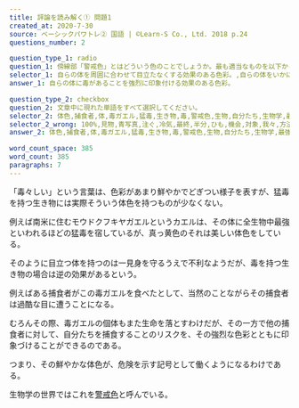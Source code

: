 ```yaml
---
title: 評論を読み解く① 問題1
created_at: 2020-7-30
source: ベーシックパワトレ② 国語 | ©Learn-S Co., Ltd. 2018 p.24
questions_number: 2

question_type_1: radio
question_1: 傍線部「警戒色」とはどういう色のことでしょうか。最も適当なものを以下から一つ選んでください。
selector_1: 自らの体を周囲に合わせて目立たなくする効果のある色彩。,自らの体をいかにも強そうに見せる効果のある色彩。,自らの体に毒があることを強烈に印象付ける効果のある色彩。,自らの体に強力な毒があることを隠す効果のある色彩。
answer_1: 自らの体に毒があることを強烈に印象付ける効果のある色彩。

question_type_2: checkbox
question_2: 文章中に現れた単語をすべて選択してください。
selector_2: 体色,捕食者,体,毒ガエル,猛毒,生き物,毒,警戒色,生物,自分たち,生物学,最強,黄色,効果,リスク,個体,生命,様子,カエル,記号,目,南米,言葉,色彩,世界
selector_2_wrong: 100%,見物,青写真,注ぐ,冷気,最終,半分,ひも,機会,対象,我々,方法,普通,お笑い,鑑定,文,発揮,戸棚,複製,首,意見,一般国民,大分,確認,矢,衣食住,どこ,背後,弁当,道義,根,文章,からだ,格好,田舎,注文,偽り,表現,標準,停車場,活用,じめじめ,ふしぎ,始末,兄弟,羽根,取消し,経過,判断,薄暗い,変化,趣味,ボックス,心持ち
answer_2: 体色,捕食者,体,毒ガエル,猛毒,生き物,毒,警戒色,生物,自分たち,生物学,最強,黄色,効果,リスク,個体,生命,様子,カエル,記号,目,南米,言葉,色彩,世界

word_count_space: 385
word_count: 385
paragraphs: 7
---
```


「毒々しい」という言葉は、色彩があまり鮮やかでどぎつい様子を表すが、猛毒を持つ生き物には実際そういう体色を持つものが少なくない。

例えば南米に住むモウドクフキヤガエルというカエルは、その体に全生物中最強といわれるほどの猛毒を宿しているが、真っ黄色のそれは美しい体色をしている。

そのように目立つ体を持つのは一見身を守るうえで不利なようだが、毒を持つ生き物の場合は逆の効果があるという。

例えばある捕食者がこの毒ガエルを食べたとして、当然のことながらその捕食者は過酷な目に遭うことになる。

むろんその際、毒ガエルの個体もまた生命を落とすわけだが、その一方で他の捕食者に対して、自分たちを捕食することのリスクを、その強烈な色彩とともに印象づけることができるのである。

つまり、その鮮やかな体色が、危険を示す記号として働くようになるわけである。

生物学の世界ではこれを<u>警戒色</u>と呼んでいる。